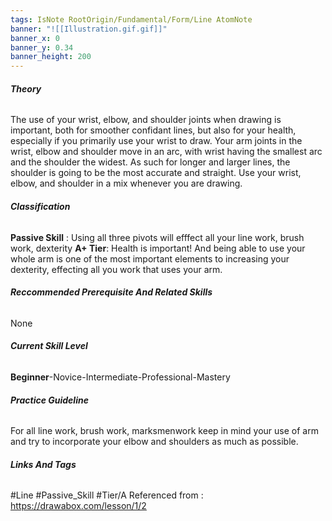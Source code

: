 ```yaml
---
tags: IsNote RootOrigin/Fundamental/Form/Line AtomNote
banner: "![[Illustration.gif.gif]]"
banner_x: 0
banner_y: 0.34
banner_height: 200
---
```


###### **_Theory_**
The use of your wrist, elbow, and shoulder joints when drawing is important, both for smoother confidant lines, but also for your health, especially if you primarily use your wrist to draw. Your arm joints in the wrist, elbow and shoulder move in an arc, with wrist having the smallest arc and the shoulder the widest. As such for longer and larger lines, the shoulder is going to be the most accurate and straight. Use your wrist, elbow, and shoulder in a mix whenever you are drawing. 

###### **_Classification_**
**Passive Skill** : Using all three pivots will efffect all your line work, brush work, dexterity 
**A+ Tier**: Health is important! And being able to use your whole arm is one of the most important elements to increasing your dexterity, effecting all you work that uses your arm.

###### **_Reccommended Prerequisite And Related Skills_**
None

###### **_Current Skill Level_**
**Beginner**-Novice-Intermediate-Professional-Mastery

###### **_Practice Guideline_**
For all line work, brush work, marksmenwork keep in mind your use of arm and try to incorporate your elbow and shoulders as much as possible.

###### **_Links And Tags_**
#Line #Passive_Skill #Tier/A
Referenced from : https://drawabox.com/lesson/1/2
